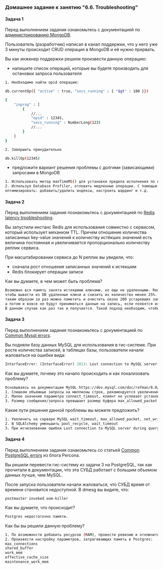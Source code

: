 ### Домашнее задание к занятию "6.6. Troubleshooting"

#### Задача 1

Перед выполнением задания ознакомьтесь с документацией по [администрированию MongoDB](https://docs.mongodb.com/manual/administration/).

Пользователь (разработчик) написал в канал поддержки, что у него уже 3 минуты происходит CRUD операция в MongoDB и её 
нужно прервать. 

Вы как инженер поддержки решили произвести данную операцию:
- напишите список операций, которые вы будете производить для остановки запроса пользователя
```bash
1. Необходимо найти opid операции:

db.currentOp({ "active" : true, "secs_running" : { "$gt" : 180 }})

{
    "inprog" : [
        {
            //...
            "opid" : 12345,
            "secs_running" : NumberLong(123)
            //...
        }
    ]
}

2. Завершить принудительно

db.killOp(12345)
```
- предложите вариант решения проблемы с долгими (зависающими) запросами в MongoDB
```bash
1. Использовать метод maxTimeMS() для установки предела исполнения по времени операций 
2. Используя Database Profiler, отловить медленные операции. С помощью executionStats проанализировать. Попробовать
оптимизировать: добавить/удалить индексы, настроить шардинг и т.д.
```

#### Задача 2

Перед выполнением задания познакомьтесь с документацией по [Redis latency troobleshooting](https://redis.io/topics/latency).

Вы запустили инстанс Redis для использования совместно с сервисом, который использует механизм TTL. 
Причем отношение количества записанных key-value значений к количеству истёкших значений есть величина постоянная и
увеличивается пропорционально количеству реплик сервиса. 

При масштабировании сервиса до N реплик вы увидели, что:
- сначала рост отношения записанных значений к истекшим
- Redis блокирует операции записи

Как вы думаете, в чем может быть проблема?
```bash
Возможнo вся память занята истекшими ключами, но еще не удаленными. Redis заблокировался (ACTIVE_EXPIRE_CYCLE_LOOKUPS_PER_LOOP),
чтобы вывести из DB удаленные ключи и снизить их количество менее 25%. ACTIVE_EXPIRE_CYCLE_LOOKUPS_PER_LOOP по умолчанию имеет значение 20, 
таким образом за раз можно пометить и очистить около 200 устаревших записей. Процесс проверки зациклится и мы ощутим задержки,
а потом и вовсе не будут приниматься данные на запись, если появятся истекшие записи более 25% по отношению ко всем. 
В данном случае как раз так и получается. Такой подход необходим, чтобы не использовать слишком много памяти для ключей, срок действия которых уже истек.
```

 
#### Задача 3

Перед выполнением задания познакомьтесь с документацией по [Common Mysql errors](https://dev.mysql.com/doc/refman/8.0/en/common-errors.html).

Вы подняли базу данных MySQL для использования в гис-системе. При росте количества записей, в таблицах базы,
пользователи начали жаловаться на ошибки вида:
```python
InterfaceError: (InterfaceError) 2013: Lost connection to MySQL server during query u'SELECT..... '
```

Как вы думаете, почему это начало происходить и как локализовать проблему?
```bash
Основываясь на документации MySQL https://dev.mysql.com/doc/refman/8.0/en/error-lost-connection.html возможны три причины:
1. Слишком объемные запросы на миллионы строк, рекомендуется увеличение параметра net_read_timeout
2. Малое значение параметра connect_timeout, клиент не успевает установить соединение.
3. Размер сообщения/запроса превышает размер буфера max_allowed_packet на сервере или max_allowed_packet на строне клиента.
```
Какие пути решения данной проблемы вы можете предложить?
```bash
1. Увеличить на сервере MySQL wait_timeout, max_allowed_packet, net_write_timeout и net_read_timeout
2. В SQLAlchemy уменьшить pool_recycle, wait_timeout
3. При исчезновении ошибки Lost connection to MySQL server during query возвращать по одному параметры в исходное состояние - для локализации проблемы.
```
#### Задача 4

Перед выполнением задания ознакомьтесь со статьей [Common PostgreSQL errors](https://www.percona.com/blog/2020/06/05/10-common-postgresql-errors/) из блога Percona.

Вы решили перевести гис-систему из задачи 3 на PostgreSQL, так как прочитали в документации, что эта СУБД работает с 
большим объемом данных лучше, чем MySQL.

После запуска пользователи начали жаловаться, что СУБД время от времени становится недоступной. В dmesg вы видите, что:

`postmaster invoked oom-killer`

Как вы думаете, что происходит?
```bash
Postgres недостаточно памяти.
```
Как бы вы решили данную проблему?
```bash
1. По возможности добавить ресурсов (RAM), провести ревизию и отключить/перенести ненужные приложения.
2. Произвести настройку параметров, затрагивающих память в Postgres:
max_connections
shared_buffer
work_mem
effective_cache_size
maintenance_work_mem
```
